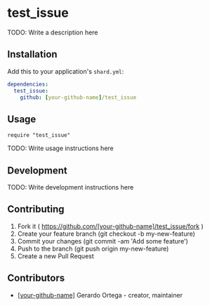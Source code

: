# test_issue

TODO: Write a description here

## Installation


Add this to your application's `shard.yml`:

```yaml
dependencies:
  test_issue:
    github: [your-github-name]/test_issue
```


## Usage


```crystal
require "test_issue"
```


TODO: Write usage instructions here

## Development

TODO: Write development instructions here

## Contributing

1. Fork it ( https://github.com/[your-github-name]/test_issue/fork )
2. Create your feature branch (git checkout -b my-new-feature)
3. Commit your changes (git commit -am 'Add some feature')
4. Push to the branch (git push origin my-new-feature)
5. Create a new Pull Request

## Contributors

- [[your-github-name]](https://github.com/[your-github-name]) Gerardo Ortega - creator, maintainer
